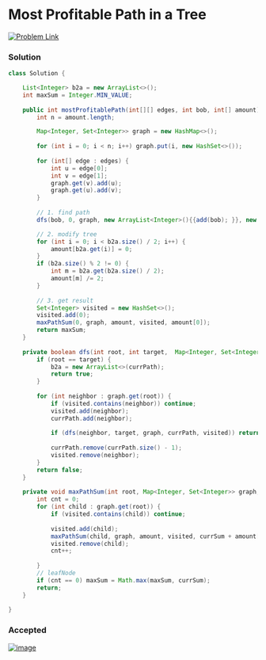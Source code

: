 # Most Profitable Path in a Tree

[![Problem Link](https://img.shields.io/badge/-LeetCode-FFA116?style=for-the-badge&logo=LeetCode&logoColor=black)](https://leetcode.com/problems/most-profitable-path-in-a-tree/)


### Solution
```java
class Solution {

    List<Integer> b2a = new ArrayList<>();
    int maxSum = Integer.MIN_VALUE;
    
    public int mostProfitablePath(int[][] edges, int bob, int[] amount) {
        int n = amount.length;

        Map<Integer, Set<Integer>> graph = new HashMap<>();
        
        for (int i = 0; i < n; i++) graph.put(i, new HashSet<>());
        
        for (int[] edge : edges) {
            int u = edge[0];
            int v = edge[1];
            graph.get(v).add(u);
            graph.get(u).add(v);
        }
        
        // 1. find path
        dfs(bob, 0, graph, new ArrayList<Integer>(){{add(bob); }}, new HashSet<Integer>(){{add(bob); }});

        // 2. modify tree
        for (int i = 0; i < b2a.size() / 2; i++) {
            amount[b2a.get(i)] = 0;
        }
        if (b2a.size() % 2 != 0) {
            int m = b2a.get(b2a.size() / 2);
            amount[m] /= 2;
        }
        
        // 3. get result
        Set<Integer> visited = new HashSet<>();
        visited.add(0);
        maxPathSum(0, graph, amount, visited, amount[0]);
        return maxSum;
    }
    
    private boolean dfs(int root, int target,  Map<Integer, Set<Integer>> graph, List<Integer> currPath, Set<Integer> visited) {
        if (root == target) {
            b2a = new ArrayList<>(currPath);
            return true;
        }
        
        for (int neighbor : graph.get(root)) {
            if (visited.contains(neighbor)) continue;
            visited.add(neighbor);
            currPath.add(neighbor);
            
            if (dfs(neighbor, target, graph, currPath, visited)) return true;
            
            currPath.remove(currPath.size() - 1);
            visited.remove(neighbor);
        }
        return false;
    }
    
    private void maxPathSum(int root, Map<Integer, Set<Integer>> graph, int[] amount, Set<Integer> visited, int currSum) {
        int cnt = 0;
        for (int child : graph.get(root)) {
            if (visited.contains(child)) continue;
            
            visited.add(child);
            maxPathSum(child, graph, amount, visited, currSum + amount[child]);
            visited.remove(child);
            cnt++;
            
        }
        // leafNode
        if (cnt == 0) maxSum = Math.max(maxSum, currSum);
        return;
    }
    
}
```

### Accepted
[![image](https://user-images.githubusercontent.com/98543049/210370861-41317e7a-8592-4779-b442-d5f0298273f5.png)](https://leetcode.com/submissions/detail/870448152/)
